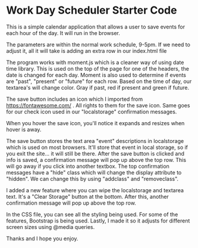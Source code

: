 # Work Day Scheduler Starter Code

This is a simple calendar application that allows a user to save events for each hour of the day. It will run in the browser.

The parameters are within the normal work schedule, 9-5pm. If we need to adjust it, all it will take is adding an extra row in our index.html file

The program works with moment.js which is a cleaner way of using date time library. This is used on the top of the page for one of the headers, the date is changed for each day. Moment is also used to determine if events are "past", "present" or "future" for each row. Based on the time of day, our textarea's will change color. Gray if past, red if present and green if future. 

The save button includes an icon which I imported from https://fontawesome.com/ . All rights to them for the save icon. Same goes for our check icon used in our "localstorage" confirmation messages. 

When you hover the save icon, you'll notice it expands and resizes when hover is away. 

The save button stores the text area "event" descriptions in localstorage which is used on most browsers. It'll store that event in local storage, so if you exit the site... it will still be there. After the save button is clicked and info is saved, a confirmation message will pop up above the top row. This will go away if you click into another textbox. The top confirmation messages have a "hide" class which will change the display attribute to "hidden". We can change this by using "addclass" and "removeclass". 

 I added a new feature where you can wipe the localstorage and textarea text. It's a "Clear Storage" button at the bottom. After this, another confirmation message will pop up above the top row. 

 In the CSS file, you can see all the styling being used. For some of the features, Bootstrap is being used. Lastly, I made it so it adjusts for different screen sizes using @media queries. 

 Thanks and I hope you enjoy. 